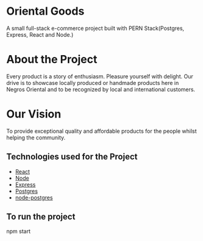 # Oriental Goods

A small full-stack e-commerce project built with PERN Stack(Postgres, Express, React and Node.)

# About the Project

Every product is a story of enthusiasm. Pleasure yourself with delight. Our drive is to showcase locally produced or handmade products here in Negros Oriental and to be recognized by local and international customers.

# Our Vision

To provide exceptional quality and affordable products for the people whilst helping the community.

## Technologies used for the Project

- [React](https://reactjs.org/)
- [Node](https://nodejs.org/en/)
- [Express](http://expressjs.com/)
- [Postgres](https://www.postgresql.org/)
- [node-postgres](https://node-postgres.com/)

## To run the project

npm start
